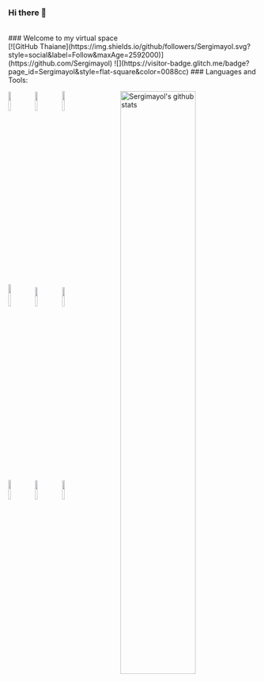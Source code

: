 ### Hi there 👋
<br /> 
### Welcome to my virtual space
<br />
[![GitHub Thaiane](https://img.shields.io/github/followers/Sergimayol.svg?style=social&label=Follow&maxAge=2592000)](https://github.com/Sergimayol)
![](https://visitor-badge.glitch.me/badge?page_id=Sergimayol&style=flat-square&color=0088cc)
### Languages and Tools:

<!-- Your github readme stats
You can use this api: https://github.com/anuraghazra/github-readme-stats
-->
<p>
  <a href="https://github.com/Sergimayol/handle-path-oz">
    <img width="55%" align="right" alt="Sergimayol's github stats" src="https://github-readme-stats.vercel.app/api?username=Sergimayol&show_icons=true&hide_border=true&theme=vue-dark" />
  </a>
  
  <!-- Your languages and tools. Be careful with the alignment. 
  You can use this sites to get logos: https://www.vectorlogo.zone or https://simpleicons.org/
  -->
  <code><img width="10%" src="https://www.vectorlogo.zone/logos/java/java-ar21.svg"></code>
  <code><img width="10%" src="https://www.vectorlogo.zone/logos/python/python-ar21.svg"></code>
  <code><img width="10%" height="40px" src="https://simpleicons.org/icons/motorola.svg"></code>
  <br />
  <code><img width="10%" height="45px" src="https://simpleicons.org/icons/apachenetbeanside.svg"></code>
  <code><img width="10%" src="https://www.vectorlogo.zone/logos/w3_css/w3_css-ar21.svg"></code>
  <code><img width="10%" src="https://www.vectorlogo.zone/logos/w3_html5/w3_html5-ar21.svg"></code>
  <br />
  <code><img width="10%" height="40px" src="https://simpleicons.org/icons/c.svg"></code>
  <code><img width="10%" src="https://www.vectorlogo.zone/logos/visualstudio_code/visualstudio_code-ar21.svg"></code>
  <code><img width="10%" src="https://www.vectorlogo.zone/logos/github/github-ar21.svg"></code>
  <!--<br />
  <code><img width="10%" src="https://www.vectorlogo.zone/logos/git-scm/git-scm-ar21.svg"></code>
  <code><img width="10%" src="https://www.vectorlogo.zone/logos/yaml/yaml-ar21.svg"></code>
  <code><img width="10%" src="https://www.vectorlogo.zone/logos/gnu_bash/gnu_bash-ar21.svg"></code> -->
</p>

<!--
**Sergimayol/Sergimayol** is a ✨ _special_ ✨ repository because its `README.md` (this file) appears on your GitHub profile.

Here are some ideas to get you started:

- 🔭 I’m currently working on ...
- 🌱 I’m currently learning <img height="20" src="https://raw.githubusercontent.com/github/explore/80688e429a7d4ef2fca1e82350fe8e3517d3494d/topics/javascript/javascript.png"></code>
<code><img height="20" src="https://raw.githubusercontent.com/github/explore/80688e429a7d4ef2fca1e82350fe8e3517d3494d/topics/css/css.png"></code>
<code><img height="20" src="https://raw.githubusercontent.com/github/explore/80688e429a7d4ef2fca1e82350fe8e3517d3494d/topics/html/html.png"></code>
- 👯 I’m looking to collaborate on ...
- 🤔 I’m looking for help with ...
- 💬 Ask me about ...
- 📫 How to reach me: ...
- 😄 Pronouns: ...
- ⚡ Fun fact: ...
[![Sergimayol's GitHub stats](https://github-readme-stats.vercel.app/api?username=Sergimayol)](https://github.com/anuraghazra/github-readme-stats)
![Sergimayol's GitHub stats](https://github-readme-stats.vercel.app/api?username=Sergimayol&count_private=true)
![Sergimayol's GitHub stats](https://github-readme-stats.vercel.app/api?username=Sergimayol&show_icons=true)
![Sergimayol's GitHub stats](https://github-readme-stats.vercel.app/api?username=Sergimayol&show_icons=true&theme=radical)
[![Top Langs](https://github-readme-stats.vercel.app/api/top-langs/?username=Sergimayol)](https://github.com/Sergimayol/github-readme-stats)
[![Top Langs](https://github-readme-stats.vercel.app/api/top-langs/?username=Sergimayol&exclude_repo=github-readme-stats,Sergimayol.github.io)](https://github.com/Sergimayol/github-readme-stats)
[![Top Langs](https://github-readme-stats.vercel.app/api/top-langs/?username=Sergimayol&hide=html)](https://github.com/Sergimayol/github-readme-stats)
[![Top Langs](https://github-readme-stats.vercel.app/api/top-langs/?username=Sergimayol&langs_count=8)](https://github.com/Sergimayol/github-readme-stats)
[![Top Langs](https://github-readme-stats.vercel.app/api/top-langs/?username=Sergimayol&layout=compact&hide=html&theme=vue-dark)](https://github.com/Sergimayol/github-readme-stats)
<code><img height="20" src="https://raw.githubusercontent.com/github/explore/80688e429a7d4ef2fca1e82350fe8e3517d3494d/topics/react/react.png"></code>
<code><img height="20" src="https://raw.githubusercontent.com/github/explore/80688e429a7d4ef2fca1e82350fe8e3517d3494d/topics/visual-studio-code/visual-studio-code.png"></code>
<code> <img height = "20" src = "https://raw.githubusercontent.com/github/explore/80688e429a7d4ef2fca1e82350fe8e3517d3494d/topics/markdown/markdown.png"> </code>
<img align="left" height="30" src="https://external-content.duckduckgo.com/iu/?u=https%3A%2F%2Fcdn2.iconfinder.com%2Fdata%2Ficons%2Fdesigner-skills%2F128%2Fcode-programming-java-software-develop-command-language-512.png&f=1&nofb=1" alt="Java">
<img align="left" height="30" src="https://raw.githubusercontent.com/github/explore/80688e429a7d4ef2fca1e82350fe8e3517d3494d/topics/python/python.png" alt="python">
<img align="left" height="27" src="https://external-content.duckduckgo.com/iu/?u=https%3A%2F%2Fimages.vexels.com%2Fmedia%2Fusers%2F3%2F166179%2Fisolated%2Fpreview%2Fb83d6b47a9502dfaf535087627a8bf96-c-programming-language-icon-by-vexels.png&f=1&nofb=1" alt="c">
<img align="left" alt="Visual Studio Code" width="27px" src="https://raw.githubusercontent.com/github/explore/80688e429a7d4ef2fca1e82350fe8e3517d3494d/topics/visual-studio-code/visual-studio-code.png" />
<br />
<br />

<details>	
  <summary><b>Github Stats</b></summary>

  <br />
  <img height="180em" src="https://github-readme-stats.vercel.app/api?username=Sergimayol&show_icons=true&theme=vue-dark&hide_border=true&&count_private=true&include_all_commits=true" />
  <img height="180em" src="https://github-readme-stats.vercel.app/api/top-langs/?username=Sergimayol&exclude_repo=KNN-Image-Classification&show_icons=true&hide_border=true&layout=compact&langs_count=10&theme=vue-dark&hide=html"/>
</details>
<br />
 
## Languages

![C++](https://img.shields.io/badge/-C++-000000?style=flat&logo=c%2B%2B)
![Java](https://img.shields.io/badge/-Java-000000?style=flat&logo=java)
![Python](https://img.shields.io/badge/-Python-000000?style=flat&logo=python)
![JavaScript](https://img.shields.io/badge/-JavaScript-000000?style=flat&logo=javascript)
![HTML5](https://img.shields.io/badge/-HTML5-000000?style=flat&logo=html5)
![CSS3](https://img.shields.io/badge/-CSS-000000?style=flat&logo=css3)
![SQL](https://img.shields.io/badge/-SQL-000000?style=flat&logo=mysql)

## Tools:

![Git](https://img.shields.io/badge/-Git-000000?style=flat&logo=git)
![Github](https://img.shields.io/badge/-Github-000000?style=flat&logo=github) <br />
![MongoDB](https://img.shields.io/badge/-MongoDB-000000?style=flat&logo=mongodb)
![PostgreSQL](https://img.shields.io/badge/-PostgreSQL-000000?style=flat&logo=postgresql) <br />
![Node](https://img.shields.io/badge/-Node-000000?style=flat&logo=node.js) <br />
![Android](https://img.shields.io/badge/-Android-000000?style=flat&logo=android)
![IntellIJ](https://img.shields.io/badge/-IntellIJ%20IDEA-000000?style=flat&logo=intellij%20idea)

<a src="https://www.javascript.com/"><img src="https://img.icons8.com/color/48/000000/javascript.png"/></a>
<a src="https://reactjs.org/"><img src="https://img.icons8.com/color/48/000000/react-native.png"/></a>
<a src="https://www.typescriptlang.org/"><img src="https://img.icons8.com/color/48/000000/typescript.png"/></a>
<a src="https://nodejs.org/"><img src="https://img.icons8.com/color/48/000000/nodejs.png"/></a>
<a src="https://www.mongodb.com/"><img src="https://img.icons8.com/color/48/000000/mongodb.png"/></a>
<a src="https://www.docker.com/"><img src="https://img.icons8.com/color/48/000000/docker.png"/></a>
<a src="https://visualstudio.microsoft.com/"><img src="https://img.icons8.com/color/48/000000/visual-studio.png"/></a>
<a src="https://www.npmjs.com/"><img src="https://img.icons8.com/color/48/000000/npm.png"/></a>
<a src="https://getbootstrap.com/"><img src="https://img.icons8.com/color/48/000000/bootstrap.png"/></a>
<a src="https://github.com/"><img src="https://img.icons8.com/color/48/000000/github--v1.png"/></a>
<a src="https://www.w3schools.com/css/"><img src="https://img.icons8.com/color/48/000000/css3.png"/></a>
<a src="https://www.w3schools.com/html/"><img src="https://img.icons8.com/color/48/000000/html-5.png"/></a>

<p>
  <a href="https://github.com/Sergimayol/handle-path-oz">
    <img width="55%" align="right" alt="Sergimayol's github stats" src="https://github-readme-stats.vercel.app/api?username=Sergimayol&show_icons=true&hide_border=true" />
  </a>
  
  <!-- Your languages and tools. Be careful with the alignment. 
  You can use this sites to get logos: https://www.vectorlogo.zone or https://simpleicons.org/

  <code><img width="10%" src="https://www.vectorlogo.zone/logos/java/java-ar21.svg"></code>
  <code><img width="10%" src="https://www.vectorlogo.zone/logos/kotlinlang/kotlinlang-ar21.svg"></code>
  <code><img width="10%" src="https://www.vectorlogo.zone/logos/android/android-ar21.svg"></code>
  <br />
  <code><img width="10%" src="https://www.vectorlogo.zone/logos/gradle/gradle-ar21.svg"></code>
  <code><img width="10%" src="https://www.vectorlogo.zone/logos/circleci/circleci-ar21.svg"></code>
  <code><img width="10%" src="https://www.vectorlogo.zone/logos/json/json-ar21.svg"></code>
  <br />
  <code><img width="10%" src="https://www.vectorlogo.zone/logos/mysql/mysql-ar21.svg"></code>
  <code><img width="10%" src="https://www.vectorlogo.zone/logos/sqlite/sqlite-ar21.svg"></code>
  <code><img width="10%" src="https://www.vectorlogo.zone/logos/firebase/firebase-ar21.svg"></code>
  <br />
  <code><img width="10%" src="https://www.vectorlogo.zone/logos/git-scm/git-scm-ar21.svg"></code>
  <code><img width="10%" src="https://www.vectorlogo.zone/logos/yaml/yaml-ar21.svg"></code>
  <code><img width="10%" src="https://www.vectorlogo.zone/logos/gnu_bash/gnu_bash-ar21.svg"></code>
</p>
-->
